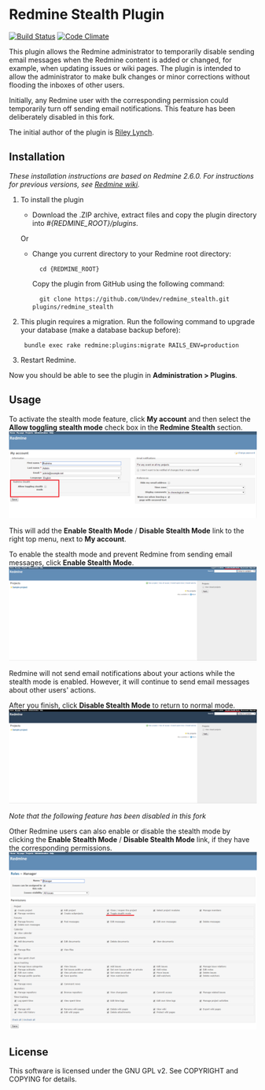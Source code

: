 # Redmine Stealth Plugin

[![Build Status](https://travis-ci.org/Undev/redmine_stealth.png)](https://travis-ci.org/Undev/redmine_stealth)
[![Code Climate](https://codeclimate.com/github/Undev/redmine_stealth.png)](https://codeclimate.com/github/Undev/redmine_stealth)

This plugin allows the Redmine administrator to temporarily disable sending email messages when the Redmine content is added or changed, for example, when updating issues or wiki pages. The plugin is intended to allow the administrator to make bulk changes or minor corrections without flooding the inboxes of other users.

Initially, any Redmine user with the corresponding permission could temporarily turn off sending email notifications. This feature has been deliberately disabled in this fork.  

The initial author of the plugin is [Riley Lynch](https://github.com/teleological/redmine_stealth).

## Installation

*These installation instructions are based on Redmine 2.6.0. For instructions for previous versions, see [Redmine wiki](http://www.redmine.org/projects/redmine/wiki/Plugins).*

1. To install the plugin
    * Download the .ZIP archive, extract files and copy the plugin directory into *#{REDMINE_ROOT}/plugins*.
    
    Or

    * Change you current directory to your Redmine root directory:  

            cd {REDMINE_ROOT}
 
      Copy the plugin from GitHub using the following command:

            git clone https://github.com/Undev/redmine_stealth.git plugins/redmine_stealth

2. This plugin requires a migration. Run the following command to upgrade your database (make a database backup before):  

        bundle exec rake redmine:plugins:migrate RAILS_ENV=production

3. Restart Redmine.

Now you should be able to see the plugin in **Administration > Plugins**.

## Usage

To activate the stealth mode feature, click **My account** and then select the **Allow toggling stealth mode** check box in the **Redmine Stealth** section.  
![allow stealth](stealth_1.PNG)

This will add the **Enable Stealth Mode** / **Disable Stealth Mode** link to the right top menu, next to **My account**.

To enable the stealth mode and prevent Redmine from sending email messages, click **Enable Stealth Mode**.  
![enable stealth](stealth_2.PNG)

Redmine will not send email notifications about your actions while the stealth mode is enabled. However, it will continue to send email messages about other users' actions.

After you finish, click **Disable Stealth Mode** to return to normal mode.  
![disable stealth](stealth_3.PNG)

*Note that the following feature has been disabled in this fork*
 
Other Redmine users can also enable or disable the stealth mode by clicking the **Enable Stealth Mode** / **Disable Stealth Mode** link, if they have the corresponding permissions.
![stealth permissions](stealth_4.PNG)

## License

This software is licensed under the GNU GPL v2. See COPYRIGHT and COPYING for details.
